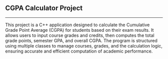 ## CGPA Calculator Project

---
This project is a C++ application designed to calculate the Cumulative Grade Point Average (CGPA) for students based on their exam results. It allows users to input course grades and credits, then computes the total grade points, semester GPA, and overall CGPA. The program is structured using multiple classes to manage courses, grades, and the calculation logic, ensuring accurate and efficient computation of academic performance.
